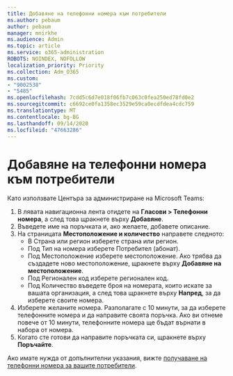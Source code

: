 ```yaml
---
title: Добавяне на телефонни номера към потребители
ms.author: pebaum
author: pebaum
manager: mnirkhe
ms.audience: Admin
ms.topic: article
ms.service: o365-administration
ROBOTS: NOINDEX, NOFOLLOW
localization_priority: Priority
ms.collection: Adm_O365
ms.custom:
- "9002538"
- "5485"
ms.openlocfilehash: 7cdd5c6d7e018f06fb7c063c0fea250ed78fd0e2
ms.sourcegitcommit: c6692ce0fa1358ec3529e59ca0ecdfdea4cdc759
ms.translationtype: MT
ms.contentlocale: bg-BG
ms.lasthandoff: 09/14/2020
ms.locfileid: "47663286"
---
```

# <a name="adding-phone-numbers-to-users"></a>Добавяне на телефонни номера към потребители

Като използвате Центъра за администриране на Microsoft Teams:

1. В лявата навигационна лента отидете на **Гласови > Телефонни номера**, а след това щракнете върху **Добавяне**.
2. Въведете име на поръчката и, ако желаете, добавете описание.
3. На страницата **Местоположение и количество** направете следното:
    - В Страна или регион изберете страна или регион.
    - Под Тип на номера изберете Потребител (абонат).
    - Под Местоположение изберете местоположение. Ако трябва да създадете ново местоположение, щракнете върху **Добавяне на местоположение**.
    - Под Регионален код изберете регионален код.
    - Под Количество въведете броя на номерата, които искате за вашата организация, а след това щракнете върху **Напред**, за да изберете своите номера.
4. Изберете желаните номера. Разполагате с 10 минути, за да изберете телефонните номера и да направите своята поръчка. Ако ви отнеме повече от 10 минути, телефонните номера ще бъдат върнати в набора от номера.
5. Когато сте готови да направите поръчката си, щракнете върху **Поръчайте**.

Ако имате нужда от допълнителни указания, вижте [получаване на телефонни номера за вашите потребители](https://docs.microsoft.com/microsoftteams/getting-phone-numbers-for-your-users).
